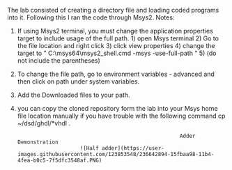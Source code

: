 The lab consisted of creating a directory file and loading coded programs into it. Following this I ran the code through Msys2.
Notes: 
  1) If using Msys2 terminal, you must change the application properties target to include usage of the full path.
          1) open Msys terminal
          2) Go to the file location and right click
          3) click view properties 
          4) change the target to " C:\msys64\msys2_shell.cmd -msys -use-full-path  " 
          5) (do not include the parentheses) 
 
 2) To change the file path, go to environment variables - advanced and then click on path under system variables. 
 3) Add the Downloaded files to your path. 
 4) you can copy the cloned repository form the lab into your Msys home file location manually if you have trouble with the following command 
                                     cp ~/dsd/ghdl/*vhdl .
                                     
                                  
                                  
                                                            Adder Demonstration 
                            ![Half adder](https://user-images.githubusercontent.com/123853548/236642894-15fbaa98-11b4-4fea-b0c5-7f5dfc3548af.PNG)

          
          
   
